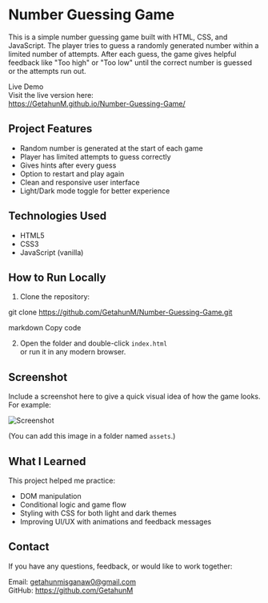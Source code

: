 Number Guessing Game
====================

This is a simple number guessing game built with HTML, CSS, and JavaScript. The player tries to guess a randomly generated number within a limited number of attempts. After each guess, the game gives helpful feedback like "Too high" or "Too low" until the correct number is guessed or the attempts run out.

Live Demo  
Visit the live version here:  
https://GetahunM.github.io/Number-Guessing-Game/

Project Features
----------------

- Random number is generated at the start of each game
- Player has limited attempts to guess correctly
- Gives hints after every guess
- Option to restart and play again
- Clean and responsive user interface
- Light/Dark mode toggle for better experience

Technologies Used
-----------------

- HTML5
- CSS3
- JavaScript (vanilla)

How to Run Locally
------------------

1. Clone the repository:

git clone https://github.com/GetahunM/Number-Guessing-Game.git

markdown
Copy code

2. Open the folder and double-click `index.html`  
or run it in any modern browser.

Screenshot
----------

Include a screenshot here to give a quick visual idea of how the game looks. For example:

![Screenshot](assets/screenshot.png)

(You can add this image in a folder named `assets`.)

What I Learned
--------------

This project helped me practice:
- DOM manipulation
- Conditional logic and game flow
- Styling with CSS for both light and dark themes
- Improving UI/UX with animations and feedback messages

Contact
-------

If you have any questions, feedback, or would like to work together:

Email: getahunmisganaw0@gmail.com  
GitHub: https://github.com/GetahunM
